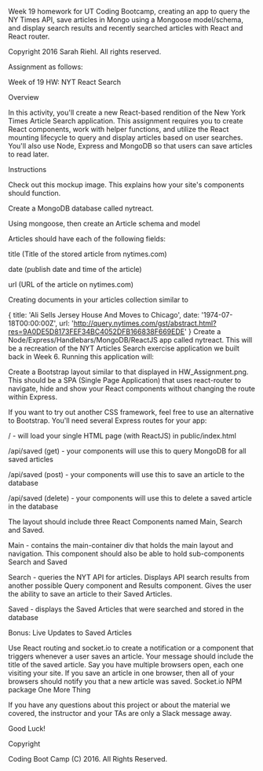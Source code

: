 Week 19 homework for UT Coding Bootcamp, creating an app to query the NY Times API, save articles in Mongo using a Mongoose model/schema, and display search results and recently searched articles with React and React router. 

Copyright 2016 Sarah Riehl.  All rights reserved.

Assignment as follows:

Week of 19 HW: NYT React Search

Overview

In this activity, you'll create a new React-based rendition of the New York Times Article Search application. This assignment requires you to create React components, work with helper functions, and utilize the React mounting lifecycle to query and display articles based on user searches. You'll also use Node, Express and MongoDB so that users can save articles to read later.

Instructions

Check out this mockup image. This explains how your site's components should function.

Create a MongoDB database called nytreact.

Using mongoose, then create an Article schema and model

Articles should have each of the following fields:

title (Title of the stored article from nytimes.com)

date (publish date and time of the article)

url (URL of the article on nytimes.com)

Creating documents in your articles collection similar to

{ 
  title: 'Ali Sells Jersey House And Moves to Chicago',
  date: '1974-07-18T00:00:00Z',
  url: 'http://query.nytimes.com/gst/abstract.html?res=9A0DE5D8173FEF34BC4052DFB166838F669EDE' 
}
Create a Node/Express/Handlebars/MongoDB/ReactJS app called nytreact. This will be a recreation of the NYT Articles Search exercise application we built back in Week 6. Running this application will:

Create a Bootstrap layout similar to that displayed in HW_Assignment.png. This should be a SPA (Single Page Application) that uses react-router to navigate, hide and show your React components without changing the route within Express.

If you want to try out another CSS framework, feel free to use an alternative to Bootstrap.
You'll need several Express routes for your app:

/ - will load your single HTML page (with ReactJS) in public/index.html

/api/saved (get) - your components will use this to query MongoDB for all saved articles

/api/saved (post) - your components will use this to save an article to the database

/api/saved (delete) - your components will use this to delete a saved article in the database

The layout should include three React Components named Main, Search and Saved.

Main - contains the main-container div that holds the main layout and navigation. This component should also be able to hold sub-components Search and Saved

Search - queries the NYT API for articles. Displays API search results from another possible Query component and Results component. Gives the user the ability to save an article to their Saved Articles.

Saved - displays the Saved Articles that were searched and stored in the database

Bonus: Live Updates to Saved Articles

Use React routing and socket.io to create a notification or a component that triggers whenever a user saves an article. Your message should include the title of the saved article.
Say you have multiple browsers open, each one visiting your site. If you save an article in one browser, then all of your browsers should notify you that a new article was saved.
Socket.io NPM package
One More Thing

If you have any questions about this project or about the material we covered, the instructor and your TAs are only a Slack message away.

Good Luck!

Copyright

Coding Boot Camp (C) 2016. All Rights Reserved.

